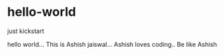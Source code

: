 # hello-world
just kickstart

hello world...
This is Ashish jaiswal...
Ashish loves coding..
Be like Ashish
